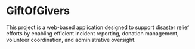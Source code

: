 # GiftOfGivers
This project is a web-based application designed to support disaster relief efforts by enabling efficient incident reporting, donation management, volunteer coordination, and administrative oversight. 
